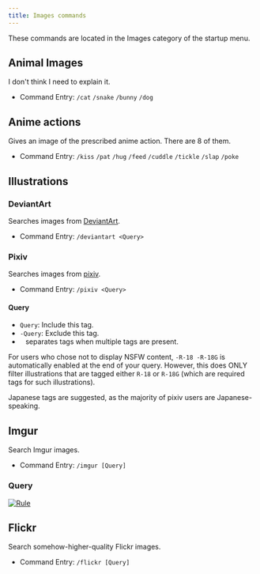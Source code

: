 ```yaml
---
title: Images commands
---
```


These commands are located in the Images category of the startup menu.

## Animal Images
I don't think I need to explain it.

* Command Entry: `/cat` `/snake` `/bunny` `/dog`

## Anime actions
Gives an image of the prescribed anime action. There are 8 of them.

* Command Entry: `/kiss` `/pat` `/hug` `/feed` `/cuddle` `/tickle` `/slap` `/poke`

## Illustrations
### DeviantArt
Searches images from [DeviantArt](http://deviantart.com).

* Command Entry: `/deviantart <Query>`

### Pixiv
Searches images from [pixiv](http://pixiv.net).

* Command Entry: `/pixiv <Query>`

#### Query

* `Query`: Include this tag.
* `-Query`: Exclude this tag.
* ` ` separates tags when multiple tags are present.

For users who chose not to display NSFW content, `-R-18 -R-18G` is automatically enabled at the end of your query. However, this does ONLY filter illustrations that are tagged either `R-18` or `R-18G` (which are required tags for such illustrations).

Japanese tags are suggested, as the majority of pixiv users are Japanese-speaking.

## Imgur
Search Imgur images.

* Command Entry: `/imgur [Query]`

### Query
[![Rule](https://cdn.discordapp.com/attachments/188796780597477376/264894105807486976/Screen_Shot_2016-12-31_at_6.14.11_PM.png)](https://api.imgur.com/endpoints/gallery#gallery-search)

## Flickr
Search somehow-higher-quality Flickr images.

* Command Entry: `/flickr [Query]`
